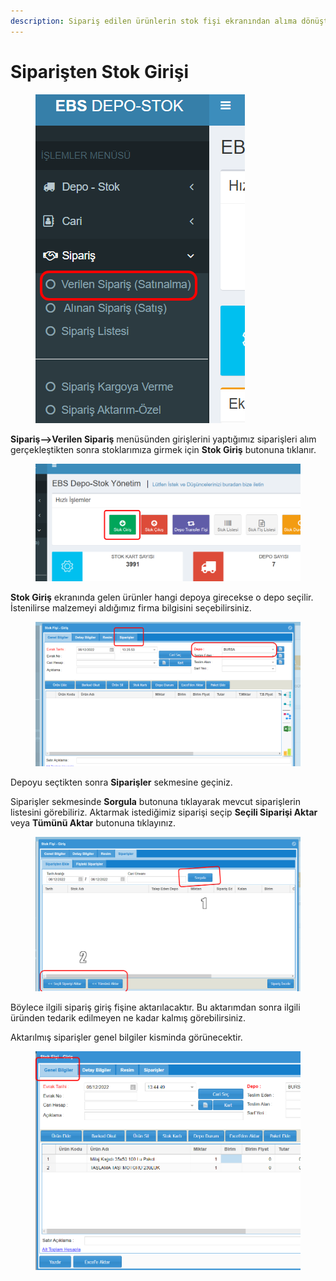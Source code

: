 ```yaml
---
description: Sipariş edilen ürünlerin stok fişi ekranından alıma dönüştürülmesi
---
```


# Siparişten Stok Girişi

<figure><img src="../.gitbook/assets/image (1).png" alt=""><figcaption></figcaption></figure>

**Sipariş-->Verilen Sipariş** menüsünden girişlerini yaptığımız siparişleri alım gerçekleştikten sonra stoklarımıza girmek için **Stok Giriş** butonuna tıklanır.

&#x20;

<figure><img src="../.gitbook/assets/image (3) (2).png" alt=""><figcaption></figcaption></figure>

**Stok Giriş** ekranında gelen ürünler hangi depoya girecekse o depo seçilir. İstenilirse malzemeyi aldığımız firma bilgisini seçebilirsiniz.

<figure><img src="../.gitbook/assets/image.png" alt=""><figcaption></figcaption></figure>

Depoyu seçtikten sonra **Siparişler** sekmesine geçiniz.

Siparişler sekmesinde **Sorgula** butonuna tıklayarak mevcut siparişlerin listesini görebiliriz. Aktarmak istediğimiz siparişi seçip  **Seçili Siparişi Aktar** veya **Tümünü Aktar** butonuna tıklayınız.&#x20;

<figure><img src="../.gitbook/assets/image (2).png" alt=""><figcaption></figcaption></figure>

Böylece ilgili sipariş giriş fişine aktarılacaktır. Bu aktarımdan sonra ilgili üründen tedarik edilmeyen ne kadar kalmış görebilirsiniz.

Aktarılmış siparişler genel bilgiler kisminda görünecektir.

<figure><img src="../.gitbook/assets/image (3).png" alt=""><figcaption></figcaption></figure>
